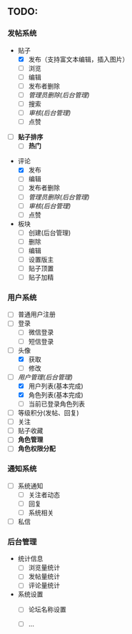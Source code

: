 ## TODO:
### 发帖系统
* 贴子
  * [x] 发布（支持富文本编辑，插入图片）
  * [ ] 浏览
  * [ ] 编辑
  * [ ] 发布者删除
  * [ ] *管理员删除(后台管理)*
  * [ ] 搜索
  * [ ] *审核(后台管理)*
  * [ ] 点赞
* [ ] **贴子排序**
  * [ ] **热门**
  
* 评论
  * [x] 发布
  * [ ] 编辑
  * [ ] 发布者删除
  * [ ] *管理员删除(后台管理)*
  * [ ] *审核(后台管理)*
  * [ ] 点赞

* 板块
  * [ ] 创建(后台管理)
  * [ ] 删除
  * [ ] 编辑
  * [ ] 设置版主
  * [ ] 贴子顶置
  * [ ] 贴子加精

### 用户系统

- [ ] 普通用户注册
- [ ] 登录
  - [ ] 微信登录
  - [ ] 短信登录
- [ ] 头像
  - [x] 获取
  - [ ] 修改
- [ ] *用户管理(后台管理)*
  - [x] 用户列表(基本完成)
  - [x] 角色列表(基本完成)
  - [ ] 当前已登录角色列表
- [ ] 等级积分(发帖、回复)
- [ ] 关注
- [ ] 贴子收藏
- [ ] **角色管理**
- [ ] **角色权限分配**

### 通知系统

- [ ] 系统通知
  - [ ] 关注者动态
  - [ ] 回复
  - [ ] 系统相关
- [ ] 私信

### 后台管理

* 统计信息
  * [ ] 浏览量统计
  * [ ] 发帖量统计
  * [ ] 评论量统计

* 系统设置
  * [ ] 论坛名称设置
  * [ ] ...

